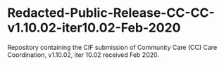 # Redacted-Public-Release-CC-CC-v1.10.02-iter10.02-Feb-2020
Repository containing the CIF submission of Community Care (CC) Care Coordination, v1.10.02, iter 10.02 received Feb 2020.
